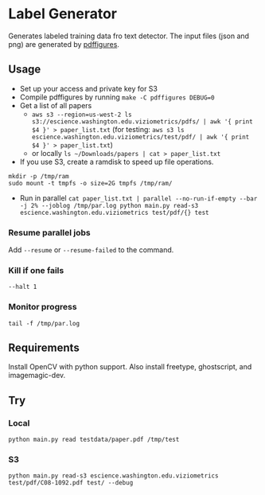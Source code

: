 # Label Generator

Generates labeled training data fro text detector. The input files (json and png) are generated by [pdffigures](http://pdffigures.allenai.org/).


## Usage

* Set up your access and private key for S3
* Compile pdffigures by running `make -C pdffigures DEBUG=0`
* Get a list of all papers
  * `aws s3 --region=us-west-2 ls s3://escience.washington.edu.viziometrics/pdfs/ | awk '{ print $4 }' > paper_list.txt`
    (for testing: `aws s3 ls escience.washington.edu.viziometrics/test/pdf/ | awk '{ print $4 }' > paper_list.txt`)
  * or locally `ls ~/Downloads/papers | cat > paper_list.txt`
* If you use S3, create a ramdisk to speed up file operations.
```
mkdir -p /tmp/ram
sudo mount -t tmpfs -o size=2G tmpfs /tmp/ram/
```
* Run in parallel `cat paper_list.txt | parallel --no-run-if-empty --bar -j 2% --joblog /tmp/par.log python main.py read-s3 escience.washington.edu.viziometrics test/pdf/{} test`

### Resume parallel jobs

Add `--resume` or `--resume-failed` to the command.

### Kill if one fails

`--halt 1`

### Monitor progress

`tail -f /tmp/par.log`


## Requirements

Install OpenCV with python support. Also install freetype, ghostscript, and imagemagic-dev.


## Try

### Local

`python main.py read testdata/paper.pdf /tmp/test`

### S3

`python main.py read-s3 escience.washington.edu.viziometrics test/pdf/C08-1092.pdf test/ --debug`
